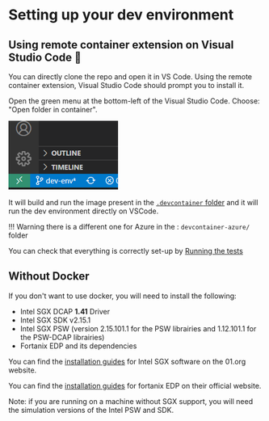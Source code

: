 # Setting up your dev environment

## Using remote container extension on Visual Studio Code 🐳

You can directly clone the repo and open it in VS Code. Using the remote container extension, Visual Studio Code should prompt you to install it. 

Open the green menu at the bottom-left of the Visual Studio Code.
Choose: "Open folder in container".

![](../../../assets/Screenshot-vscode.png)

It will build and run the image present in the [`.devcontainer` folder](https://github.com/mithril-security/blindai/tree/main/.devcontainer) and it will run the dev environment directly on VSCode.

!!! Warning 
    there is a different one for Azure in the : `devcontainer-azure/` folder

You can check that everything is correctly set-up by [Running the tests](../../../index.md#testing)

## Without Docker

If you don't want to use docker, you will need to install the following:

* Intel SGX DCAP **1.41** Driver
* Intel SGX SDK v2.15.1
* Intel SGX PSW (version 2.15.101.1 for the PSW librairies and 1.12.101.1 for the PSW-DCAP librairies)
* Fortanix EDP and its dependencies

You can find the [installation guides](https://download.01.org/intel-sgx/sgx-linux/2.9/docs/) for Intel SGX software on the 01.org website.

You can find the [installation guides](https://edp.fortanix.com/docs/installation/guide/) for fortanix EDP on their official website. 

Note: if you are running on a machine without SGX support, you will need the simulation versions of the Intel PSW and SDK.
